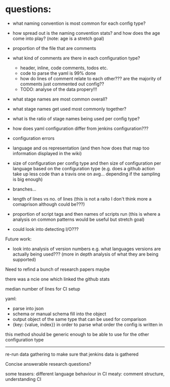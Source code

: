 # questions:
- what naming convention is most common for each config type?
- how spread out is the naming convention stats? and how does the age come into play? (note: age is  a stretch goal)
- proportion of the file that are comments
- what kind of comments are there in each configuration type?
    - header, inline, code comments, todos etc.
    - code to parse the yaml is 99% done
    - how do lines of comment relate to each other??? are the majority of comments just commented out config??
    - TODO: analyse of the data propery!!!
- what stage names are most common overall?
- what stage names get used most commonly together?
- what is the ratio of stage names being used per config type?
- how does yaml configuration differ from jenkins configuration???
- configuration errors
- language and os representation (and then how does that map too information displayed in the wiki)
- size of configuration per config type and then size of configuration per language based on the configuration type (e.g. does a github action take up less code than a travis one on avg... depending if the sampling is big enough)
- branches...
- length of lines vs no. of lines (this is not a raito I don't think more a comaprison although could be???)

- proportion of script tags and then names of scripts run (this is where a analysis on common patterns would be useful but stretch goal)


- could look into detecting I/O???  

Future work: 
- look into analysis of version numbers e.g. what languages versions are actually being used??? (more in depth analysis of what they are being supported)




Need to refind a bunch of research papers maybe


there was a ncie one which linked the github stats





median number of lines for CI setup







yaml:
- parse into json
- schema or manual schema fill into the object
- output object of the same type that can be used for comparison
- {key: {value, index}} in order to parse what order the config is written in

this method should be generic enough to be able to use for the other configuration type



-----------

re-run data gathering to make sure that jenkins data is gathered



Concise answerable research questions?

some teasers: different language behaviour in CI
meaty: comment structure, understanding CI
